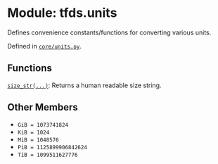 <div itemscope itemtype="http://developers.google.com/ReferenceObject">
<meta itemprop="name" content="tfds.units" />
<meta itemprop="path" content="Stable" />
<meta itemprop="property" content="GiB"/>
<meta itemprop="property" content="KiB"/>
<meta itemprop="property" content="MiB"/>
<meta itemprop="property" content="PiB"/>
<meta itemprop="property" content="TiB"/>
</div>

# Module: tfds.units

Defines convenience constants/functions for converting various units.

Defined in [`core/units.py`](https://github.com/tensorflow/datasets/tree/master/tensorflow_datasets/core/units.py).

<!-- Placeholder for "Used in" -->


## Functions

[`size_str(...)`](../tfds/units/size_str.md): Returns a human readable size string.

## Other Members

*   `GiB = 1073741824` <a id="GiB"></a>
*   `KiB = 1024` <a id="KiB"></a>
*   `MiB = 1048576` <a id="MiB"></a>
*   `PiB = 1125899906842624` <a id="PiB"></a>
*   `TiB = 1099511627776` <a id="TiB"></a>
